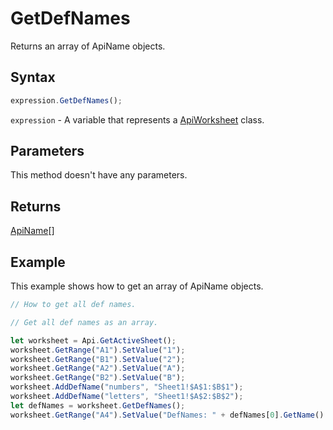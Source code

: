 # GetDefNames

Returns an array of ApiName objects.

## Syntax

```javascript
expression.GetDefNames();
```

`expression` - A variable that represents a [ApiWorksheet](../ApiWorksheet.md) class.

## Parameters

This method doesn't have any parameters.

## Returns

[ApiName](../../ApiName/ApiName.md)[]

## Example

This example shows how to get an array of ApiName objects.

```javascript editor-xlsx
// How to get all def names.

// Get all def names as an array.

let worksheet = Api.GetActiveSheet();
worksheet.GetRange("A1").SetValue("1");
worksheet.GetRange("B1").SetValue("2");
worksheet.GetRange("A2").SetValue("A");
worksheet.GetRange("B2").SetValue("B");
worksheet.AddDefName("numbers", "Sheet1!$A$1:$B$1");
worksheet.AddDefName("letters", "Sheet1!$A$2:$B$2");
let defNames = worksheet.GetDefNames();
worksheet.GetRange("A4").SetValue("DefNames: " + defNames[0].GetName() + ", " + defNames[1].GetName());

```
